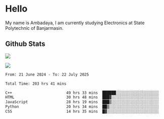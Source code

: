 # Hello

My name is Ambadaya, I am currently studying Electronics at State Polytechnic of Banjarmasin.

## Github Stats
![](https://komarev.com/ghpvc/?username=vorkey&color=41B883&style=for-the-badge)

![](https://readme-stat-vorkey.vercel.app/api/top-langs/?username=vorkey&theme=vue-dark&count_private=true&langs_count=6&size_weight=0.75&count_weight=0.25&layout=compact)

<!-- 
- 👯 I’m looking to collaborate on ... 
- 🤔 I’m looking for help with ...
- 💬 Ask me about ...
- 📫 How to reach me: ...
- 😄 Pronouns: ...
- ⚡ Fun fact: ... -->

<!--START_SECTION:waka-->

```txt
From: 21 June 2024 - To: 22 July 2025

Total Time: 203 hrs 41 mins

C++                        49 hrs 33 mins  ██████░░░░░░░░░░░░░░░░░░░   24.03 %
HTML                       30 hrs 48 mins  ███▓░░░░░░░░░░░░░░░░░░░░░   14.93 %
JavaScript                 28 hrs 19 mins  ███▒░░░░░░░░░░░░░░░░░░░░░   13.73 %
Python                     20 hrs 34 mins  ██▒░░░░░░░░░░░░░░░░░░░░░░   09.97 %
CSS                        14 hrs 35 mins  █▓░░░░░░░░░░░░░░░░░░░░░░░   07.07 %
```

<!--END_SECTION:waka-->

